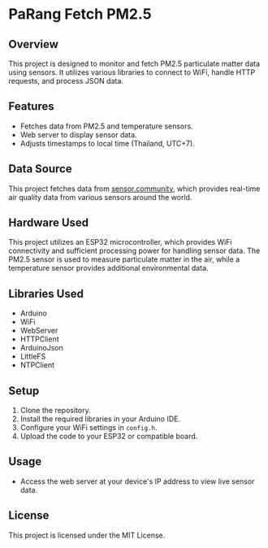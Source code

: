 # PaRang Fetch PM2.5

## Overview
This project is designed to monitor and fetch PM2.5 particulate matter data using sensors. It utilizes various libraries to connect to WiFi, handle HTTP requests, and process JSON data.

## Features
- Fetches data from PM2.5 and temperature sensors.
- Web server to display sensor data.
- Adjusts timestamps to local time (Thailand, UTC+7).

## Data Source
This project fetches data from [sensor.community](https://sensor.community/), which provides real-time air quality data from various sensors around the world.

## Hardware Used
This project utilizes an ESP32 microcontroller, which provides WiFi connectivity and sufficient processing power for handling sensor data. The PM2.5 sensor is used to measure particulate matter in the air, while a temperature sensor provides additional environmental data.

## Libraries Used
- Arduino
- WiFi
- WebServer
- HTTPClient
- ArduinoJson
- LittleFS
- NTPClient

## Setup
1. Clone the repository.
2. Install the required libraries in your Arduino IDE.
3. Configure your WiFi settings in `config.h`.
4. Upload the code to your ESP32 or compatible board.

## Usage
- Access the web server at your device's IP address to view live sensor data.

## License
This project is licensed under the MIT License.
